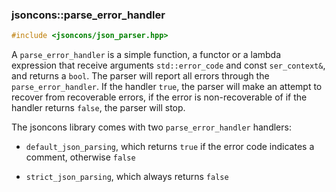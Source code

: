 ### jsoncons::parse_error_handler

```c++
#include <jsoncons/json_parser.hpp>
```

A `parse_error_handler` is a simple function, a functor or a lambda expression that receive arguments 
`std::error_code` and const `ser_context&`, and returns a `bool`. The parser will report all errors
through the `parse_error_handler`. If the handler `true`, the parser
will make an attempt to recover from recoverable errors, if the error is non-recoverable of if the handler
returns `false`, the parser will stop. 

The jsoncons library comes with two `parse_error_handler` handlers:

- `default_json_parsing`, which returns `true` if the error code indicates a comment, otherwise `false`

- `strict_json_parsing`, which always returns `false`



    

